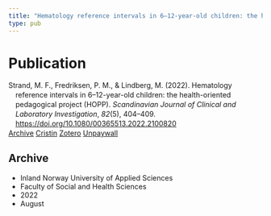 ```yaml
---
title: "Hematology reference intervals in 6–12-year-old children: the health-oriented pedagogical project (HOPP)"
type: pub
---
```

<h1>Publication</h1>
<article id="csl-bib-container-E34A4YVB" class="csl-bib-container">
  <div class="csl-bib-body" style="line-height: 1.35; padding-left: 1em; text-indent:-1em;">
  <div class="csl-entry">Strand, M. F., Fredriksen, P. M., &amp; Lindberg, M. (2022). Hematology reference intervals in 6&#x2013;12-year-old children: the health-oriented pedagogical project (HOPP). <i>Scandinavian Journal of Clinical and Laboratory Investigation</i>, <i>82</i>(5), 404&#x2013;409. <a href="https://doi.org/10.1080/00365513.2022.2100820">https://doi.org/10.1080/00365513.2022.2100820</a></div>
</div>
  <div class="csl-bib-buttons">
    <a href="#taxonomy-article-E34A4YVB" class="csl-bib-button">Archive</a>
    <a href="https://app.cristin.no/results/show.jsf?id=2045037" alt="Cristin URL" class="csl-bib-button">Cristin</a>
    <a href="http://zotero.org/groups/5022929/items/E34A4YVB" alt="Zotero URL" class="csl-bib-button">Zotero</a>
    <a href="https://doi.org/10.1080/00365513.2022.2100820" class="csl-bib-button">Unpaywall</a>
  </div>
  <div id="csl-bib-meta-container-E34A4YVB"></div>
</article>
<div id="csl-bib-meta-E34A4YVB" class="csl-bib-meta">
  <article id="taxonomy-article-E34A4YVB" class="taxonomy-article">
    <h1>Archive</h1>
    <ul>
      <li>Inland Norway University of Applied Sciences</li>
      <li>Faculty of Social and Health Sciences</li>
      <li>2022</li>
      <li>August</li>
    </ul>
  </article>
</div>
